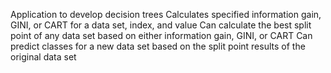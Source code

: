 Application to develop decision trees
Calculates specified information gain, GINI, or CART for a data set, index, and value
Can calculate the best split point of any data set based on either information gain, GINI, or CART
Can predict classes for a new data set based on the split point results of the original data set
